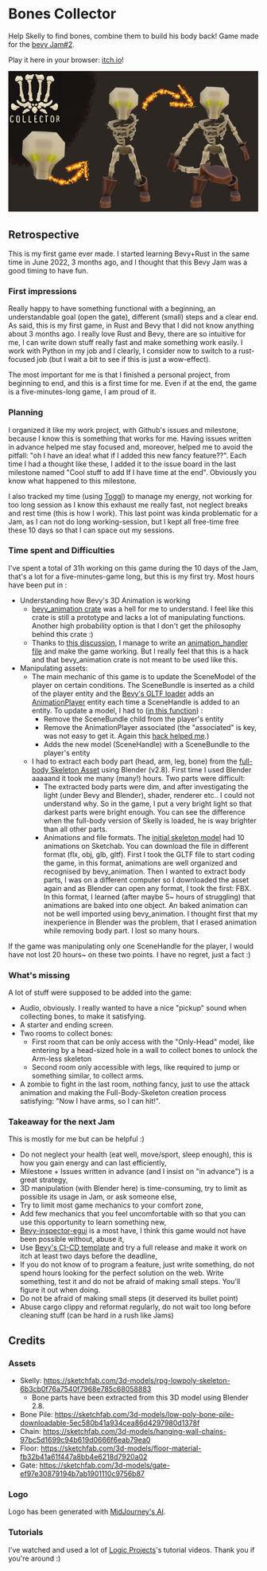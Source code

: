 # Bones Collector

Help Skelly to find bones, combine them to build his body back! 
Game made for the [bevy Jam#2](https://itch.io/jam/bevy-jam-2).

Play it here in your browser: [itch.io](https://drusyc123.itch.io/bone-collector)!

![img](./bone-collector2.png)

## Retrospective 

This is my first game ever made. I started learning Bevy+Rust in the same time in June 2022, 3 months ago, and I thought that
this Bevy Jam was a good timing to have fun.

### First impressions

Really happy to have something functional with a beginning, an understandable goal (open the gate), different (small) steps and a clear end.
As said, this is my first game, in Rust and Bevy that I did not know anything about 3 months ago. I really love Rust and Bevy, there are 
so intuitive for me, I can write down stuff really fast and make something work easily. I work with Python in my job and I clearly,
I consider now to switch to a rust-focused job (but I wait a bit to see if this is just a wow-effect).

The most important for me is that I finished a personal project, from beginning to end, and this is a first time for me.
Even if at the end, the game is a five-minutes-long game, I am proud of it. 

### Planning

I organized it like my work project, with Github's issues and milestone, because I know this is something that works for me.
Having issues written in advance helped me stay focused and, moreover, helped me to avoid the pitfall: "oh I have an idea! what if I added this new fancy feature??".
Each time I had a thought like these, I added it to the issue board in the last milestone named "Cool stuff to add If I have time at the end". Obviously you know what happened to this milestone.

I also tracked my time (using [Toggl](https://track.toggl.com)) to manage my energy, not working for too long session as I know this exhaust me really fast,
not neglect breaks and rest time (this is how I work). 
This last point was kinda problematic for a Jam, as I can not do long working-session, but I kept all 
free-time free these 10 days so that I can space out my sessions.

### Time spent and Difficulties

I've spent a total of 31h working on this game during the 10 days of the Jam, that's a lot for a five-minutes-game long, but this is my first try. 
Most hours have been put in :
- Understanding how Bevy's 3D Animation is working 
  - [bevy_animation crate](https://docs.rs/bevy/latest/bevy/animation/index.html#) was a hell for me to understand.
I feel like this crate is still a prototype and lacks a lot of manipulating functions. Another high probability option is that 
I don't get the philosophy behind this crate :)
  - Thanks to [this discussion](https://github.com/bevyengine/bevy/discussions/5564#discussion-4275825),
I manage to write an [animation_handler file](./src/animations_handler/mod.rs) and make the game working. But I really feel that this is a hack 
and that bevy_animation crate is not meant to be used like this.
- Manipulating assets:
  - The main mechanic of this game is to update the SceneModel of the player on certain conditions. 
The SceneBundle is inserted as a child of the player entity and the [Bevy's GLTF loader](https://github.com/bevyengine/bevy/blob/main/crates/bevy_gltf/src/loader.rs#L108)
adds an [AnimationPlayer](https://docs.rs/bevy/latest/bevy/animation/struct.AnimationPlayer.html) entity each time a SceneHandle is added to an entity.
To update a model, I had to ([in this function](https://github.com/thmsgntz/bone-collector/blob/main/src/creatures/mod.rs#L319)) :
    - Remove the SceneBundle child from the player's entity
    - Remove the AnimationPlayer associated (the "associated" is key, was not easy to get it. Again this [hack helped me](https://github.com/bevyengine/bevy/discussions/5564#discussion-4275825).)
    - Adds the new model (SceneHandle) with a SceneBundle to the player's entity
  - I had to extract each body part (head, arm, leg, bone) from the [full-body Skeleton Asset](https://sketchfab.com/3d-models/rpg-lowpoly-skeleton-6b3cb0f76a7540f7968e785c68058883)
using Blender (v2.8). First time I used Blender aaaaand it took me many (many!) hours. Two parts were difficult:
    - The extracted body parts were dim, and after investigating the light (under Bevy and Blender), shader, renderer etc.. 
I could not understand why. So in the game, I put a very bright light so that darkest parts were bright enough. You can see the difference when
the full-body version of Skelly is loaded, he is way brighter than all other parts.
    - Animations and file formats. The [initial skeleton model](https://sketchfab.com/3d-models/rpg-lowpoly-skeleton-6b3cb0f76a7540f7968e785c68058883) had 10 animations on Sketchab.
You can download the file in different format (flx, obj, glb, gltf). First I took the GLTF file to start coding the game, in this format, animations are well organized and recognised by bevy_animation.
Then I wanted to extract body parts, I was on a different computer so I downloaded the asset again and as Blender can open any format, I took the first: FBX. 
In this format, I learned (after maybe 5~ hours of struggling) that animations are baked into one object. An baked animation can not be well imported using bevy_animation. 
I thought first that my inexperience in Blender was the problem, that I erased animation while removing body part. I lost so many hours.

If the game was manipulating only one SceneHandle for the player, I would have not lost 20 hours~ on these two points. I have no regret, just a fact :)

### What's missing

A lot of stuff were supposed to be added into the game:
- Audio, obviously. I really wanted to have a nice "pickup" sound when collecting bones, to make it satisfying.
- A starter and ending screen.
- Two rooms to collect bones:
  - First room that can be only access with the "Only-Head" model, like entering by a head-sized hole in a wall to collect bones to unlock the Arm-less skeleton
  - Second room only accessible with legs, like required to jump or something similar, to collect arms.
- A zombie to fight in the last room, nothing fancy, just to use the attack animation and making the Full-Body-Skeleton creation process satisfying: 
"Now I have arms, so I can hit!".

### Takeaway for the next Jam

This is mostly for me but can be helpful :)

- Do not neglect your health (eat well, move/sport, sleep enough), this is how you gain energy and can last efficiently,
- Milestone + Issues written in advance (and I insist on "in advance") is a great strategy,
- 3D manipulation (with Blender here) is time-consuming, try to limit as possible its usage in Jam, or ask someone else,
- Try to limit most game mechanics to your comfort zone,
- Add few mechanics that you feel uncomfortable with so that you can use this opportunity to learn something new,
- [Bevy-inspector-egui](https://github.com/jakobhellermann/bevy-inspector-egui) is a most have, I think this game would not have been possible without, abuse it,
- Use [Bevy's CI-CD template](https://github.com/bevyengine/bevy_github_ci_template) and try a full release and make it work on itch at least two days before the deadline,
- If you do not know of to program a feature, just write something, do not spend hours looking for the perfect solution on the web. 
Write something, test it and do not be afraid of making small steps. You'll figure it out when doing.
- Do not be afraid of making small steps (it deserved its bullet point)
- Abuse cargo clippy and reformat regularly, do not wait too long before cleaning stuff (can be hard in a rush like Jams)

## Credits

### Assets

- Skelly: https://sketchfab.com/3d-models/rpg-lowpoly-skeleton-6b3cb0f76a7540f7968e785c68058883
  - Bone parts have been extracted from this 3D model using Blender 2.8.
- Bone Pile: https://sketchfab.com/3d-models/low-poly-bone-pile-downloadable-5ec580b41a934cea86d4297980d1378f
- Chain: https://sketchfab.com/3d-models/hanging-wall-chains-97bc5d1699c94b619d0666f6eab79ea0
- Floor: https://sketchfab.com/3d-models/floor-material-fb32b41a61f447a8bb4e6218d7920a02
- Gate: https://sketchfab.com/3d-models/gate-ef97e30879194b7ab1901110c9756b87

### Logo

Logo has been generated with [MidJourney's AI](https://www.midjourney.com/home/).

### Tutorials

I've watched and used a lot of [Logic Projects](https://www.youtube.com/channel/UC7v3YEDa603x_84PgCPytzA)'s tutorial videos. Thank you if you're around :)

